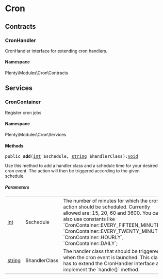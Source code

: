 

# Cron<a name="cron_cron"></a>
    
## Contracts<a name="cron_cron_contracts"></a>
### CronHandler<a name="cron_contracts_cronhandler"></a>

CronHandler interface for extending cron handlers.

#### Namespace

Plenty\Modules\Cron\Contracts


## Services<a name="cron_cron_services"></a>
### CronContainer<a name="cron_services_croncontainer"></a>

Register cron jobs

#### Namespace

Plenty\Modules\Cron\Services



#### Methods

<pre>public <strong>add</strong>(<a target="_blank" href="http://php.net/int">int</a> $schedule, <a target="_blank" href="http://php.net/string">string</a> $handlerClass):<a href="miscellaneous#miscellaneous__void">void</a>
</pre>
    
Use this method to add a handler class and a schedule time for your desired cron event. The action will then be triggered according to the given schedule.
    
##### <strong>Parameters</strong>
    
<table class="table table-condensed">    <tr>
        <td><a target="_blank" href="http://php.net/int">int</a></td>
        <td>$schedule</td>
        <td>The number of minutes for which the cron action should be scheduled. Currently allowed are: 15, 20, 60 and 3600. You can also use constants like `CronContainer::EVERY_FIFTEEN_MINUTES`, `CronContainer::EVERY_TWENTY_MINUTES`, `CronContainer::HOURLY`, `CronContainer::DAILY`;</td>
    </tr>
    <tr>
        <td><a target="_blank" href="http://php.net/string">string</a></td>
        <td>$handlerClass</td>
        <td>The handler class that should be triggered when the cron event is launched. This class has to extend the CronHandler interface and implement the `handle()` method.</td>
    </tr>
</table>


